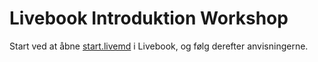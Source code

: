 # Livebook Introduktion Workshop

Start ved at åbne [start.livemd](start.livemd) i Livebook, og følg derefter anvisningerne.
